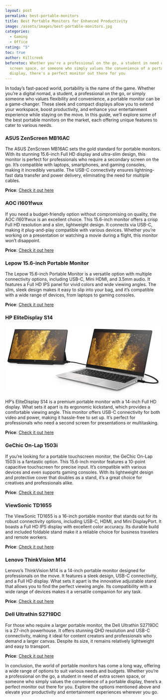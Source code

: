 ```yaml
---
layout: post
permalink: best-portable-monitors
title: Best Portable Monitors for Enhanced Productivity
image: /assets/images/best-portable-monitors.jpg
categories:
  - Gaming
  - Office
rating: "5"
toc: true
author: Killcreek
beforetoc: Whether you're a professional on the go, a student in need of extra
  screen space, or someone who simply values the convenience of a portable
  display, there's a perfect monitor out there for you
---
```



In today’s fast-paced world, portability is the name of the game. Whether you’re a digital nomad, a student, a professional on the go, or simply someone who values flexibility and convenience, a portable monitor can be a game-changer. These sleek and compact displays allow you to extend your workspace, boost productivity, and enhance your entertainment experience while staying on the move. In this guide, we’ll explore some of the best portable monitors on the market, each offering unique features to cater to various needs.

### **ASUS ZenScreen MB16AC**

The ASUS ZenScreen MB16AC sets the gold standard for portable monitors. With its stunning 15.6-inch Full HD display and ultra-slim design, this monitor is perfect for professionals who require a secondary screen on the go. It’s compatible with laptops, smartphones, and gaming consoles, making it incredibly versatile. The USB-C connectivity ensures lightning-fast data transfer and power delivery, eliminating the need for multiple cables.

**Price**: [Check it out here](https://www.asus.com/displays-desktops/monitors/zenscreen/zenscreen-mb16ac/)

### **AOC i1601fwux**

If you need a budget-friendly option without compromising on quality, the AOC i1601fwux is an excellent choice. This 15.6-inch monitor offers a crisp Full HD resolution and a slim, lightweight design. It connects via USB-C, making it plug-and-play compatible with various devices. Whether you’re working on a presentation or watching a movie during a flight, this monitor won’t disappoint.

**Price**: [Check it out here](https://aoc.com/us/products/monitors/i1601fwux)

### **Lepow 15.6-inch Portable Monitor**

The Lepow 15.6-inch Portable Monitor is a versatile option with multiple connectivity options, including USB-C, Mini HDMI, and 3.5mm audio. It features a Full HD IPS panel for vivid colors and wide viewing angles. The slim, sleek design makes it easy to slip into your bag, and it’s compatible with a wide range of devices, from laptops to gaming consoles.

**Price**: [Check it out here](https://ilepow.com/products/lepow-z1-15-6-portable-monitor)

### **HP EliteDisplay S14**

![HP EliteDisplay S14 -  Best Portable Monitors](/assets/images/hp-elitedisplay-s14.jpeg)

HP’s EliteDisplay S14 is a premium portable monitor with a 14-inch Full HD display. What sets it apart is its ergonomic kickstand, which provides a comfortable viewing angle. This monitor offers USB-C connectivity for both video and power, making it hassle-free to set up. It’s perfect for professionals who need a second screen for presentations or multitasking.

**Price**: [Check it out here](https://support.hp.com/us-en/product/product-specs/hp-elitedisplay-s14-14-inch-portable-display/21777711)

### **GeChic On-Lap 1503i**

If you’re looking for a portable touchscreen monitor, the GeChic On-Lap 1503i is a fantastic option. This 15.6-inch monitor features a 10-point capacitive touchscreen for precise input. It’s compatible with various devices and even supports gaming consoles. With its lightweight design and protective cover that doubles as a stand, it’s a great choice for creatives and professionals alike.

**Price**: [Check it out here](https://www.gechic.com/en/m152h-portable-monitor/)

### **ViewSonic TD1655**

The ViewSonic TD1655 is a 16-inch portable monitor that stands out for its robust connectivity options, including USB-C, HDMI, and Mini DisplayPort. It boasts a Full HD IPS display with excellent color accuracy. Its durable build and included foldable stand make it a reliable choice for business travelers and remote workers.

**Price**: [Check it out here](https://www.viewsonic.com/ph/products/lcd/TD1655)

### **Lenovo ThinkVision M14**

Lenovo’s ThinkVision M14 is a 14-inch portable monitor designed for professionals on the move. It features a sleek design, USB-C connectivity, and a Full HD display. What sets it apart is the innovative adjustable stand that allows you to find the perfect viewing angle. Its compatibility with a wide range of devices makes it a versatile companion for any task.

**Price**: [Check it out here](https://www.lenovo.com/us/en/p/accessories-and-software/monitors/office/61dduar6us)

### **Dell Ultrathin S2719DC**

For those who require a larger portable monitor, the Dell Ultrathin S2719DC is a 27-inch powerhouse. It offers stunning QHD resolution and USB-C connectivity, making it ideal for content creators and professionals who demand a larger canvas. Despite its size, it remains relatively lightweight and easy to transport.

**Price**: [Check it out here](https://www.amazon.com/Dell-27-Inch-LED-Lit-Monitor-S2719dc/dp/B07HKKWDZY)







In conclusion, the world of portable monitors has come a long way, offering a wide range of options to suit various needs and budgets. Whether you’re a professional on the go, a student in need of extra screen space, or someone who simply values the convenience of a portable display, there’s a perfect monitor out there for you. Explore the options mentioned above and elevate your productivity and entertainment experiences wherever you go.